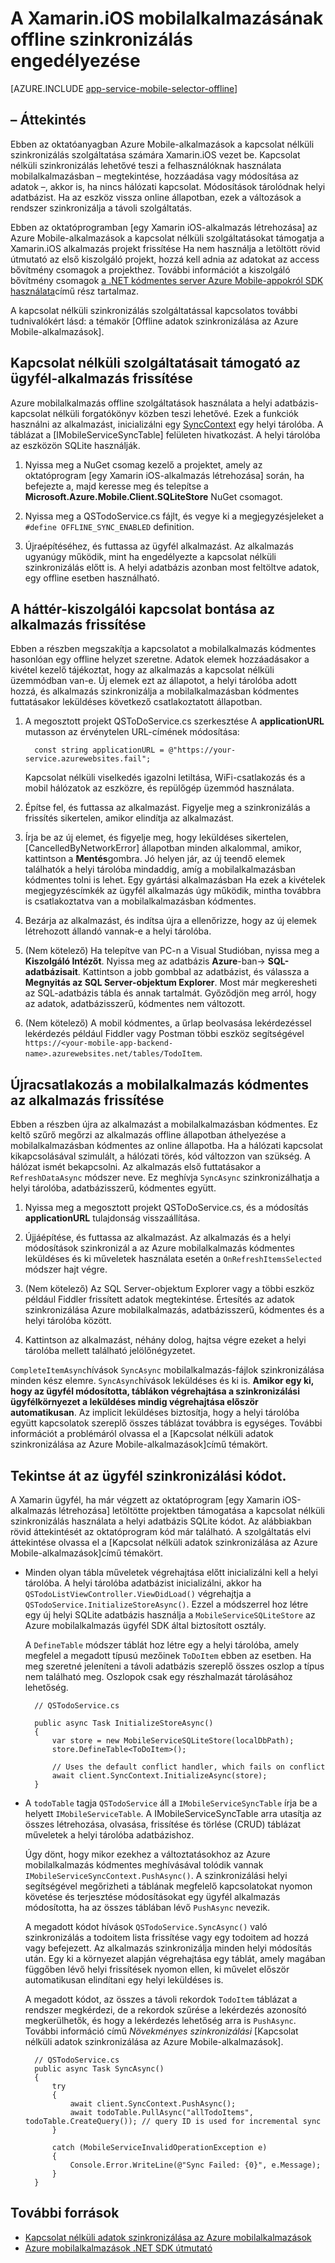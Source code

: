 <properties
    pageTitle="Kapcsolat nélküli szinkronizálás engedélyezése az Azure mobilalkalmazás (Xamarin iOS)"
    description="Megtudhatja, hogy miként alkalmazás szolgáltatás mobilalkalmazás használatával offline adatainak gyorsítótár és a szinkronizálás a Xamarin iOS-alkalmazás"
    documentationCenter="xamarin"
    authors="adrianhall"
    manager="dwrede"
    editor=""
    services="app-service\mobile"/>

<tags
    ms.service="app-service-mobile"
    ms.workload="mobile"
    ms.tgt_pltfrm="mobile-xamarin-ios"
    ms.devlang="dotnet"
    ms.topic="article"
    ms.date="10/01/2016"
    ms.author="adrianha"/>

# <a name="enable-offline-sync-for-your-xamarinios-mobile-app"></a>A Xamarin.iOS mobilalkalmazásának offline szinkronizálás engedélyezése

[AZURE.INCLUDE [app-service-mobile-selector-offline](../../includes/app-service-mobile-selector-offline.md)]

## <a name="overview"></a>– Áttekintés

Ebben az oktatóanyagban Azure Mobile-alkalmazások a kapcsolat nélküli szinkronizálás szolgáltatása számára Xamarin.iOS vezet be. Kapcsolat nélküli szinkronizálás lehetővé teszi a felhasználóknak használata mobilalkalmazásban – megtekintése, hozzáadása vagy módosítása az adatok –, akkor is, ha nincs hálózati kapcsolat. Módosítások tárolódnak helyi adatbázist. Ha az eszköz vissza online állapotban, ezek a változások a rendszer szinkronizálja a távoli szolgáltatás.

Ebben az oktatóprogramban [egy Xamarin iOS-alkalmazás létrehozása] az Azure Mobile-alkalmazások a kapcsolat nélküli szolgáltatásokat támogatja a Xamarin.iOS alkalmazás projekt frissítése Ha nem használja a letöltött rövid útmutató az első kiszolgáló projekt, hozzá kell adnia az adatokat az access bővítmény csomagok a projekthez. További információt a kiszolgáló bővítmény csomagok [a .NET kódmentes server Azure Mobile-appokról SDK használata](app-service-mobile-dotnet-backend-how-to-use-server-sdk.md)című rész tartalmaz.

A kapcsolat nélküli szinkronizálás szolgáltatással kapcsolatos további tudnivalókért lásd: a témakör [Offline adatok szinkronizálása az Azure Mobile-alkalmazások].

## <a name="update-the-client-app-to-support-offline-features"></a>Kapcsolat nélküli szolgáltatásait támogató az ügyfél-alkalmazás frissítése

Azure mobilalkalmazás offline szolgáltatások használata a helyi adatbázis-kapcsolat nélküli forgatókönyv közben teszi lehetővé. Ezek a funkciók használni az alkalmazást, inicializálni egy [SyncContext] egy helyi tárolóba. A táblázat a [IMobileServiceSyncTable] felületen hivatkozást. A helyi tárolóba az eszközön SQLite használják.

1. Nyissa meg a NuGet csomag kezelő a projektet, amely az oktatóprogram [egy Xamarin iOS-alkalmazás létrehozása] során, ha befejezte a, majd keresse meg és telepítse a **Microsoft.Azure.Mobile.Client.SQLiteStore** NuGet csomagot.

2. Nyissa meg a QSTodoService.cs fájlt, és vegye ki a megjegyzésjeleket a `#define OFFLINE_SYNC_ENABLED` definition.

3. Újraépítéséhez, és futtassa az ügyfél alkalmazást. Az alkalmazás ugyanúgy működik, mint ha engedélyezte a kapcsolat nélküli szinkronizálás előtt is. A helyi adatbázis azonban most feltöltve adatok, egy offline esetben használható.

## <a name="update-sync"></a>A háttér-kiszolgálói kapcsolat bontása az alkalmazás frissítése

Ebben a részben megszakítja a kapcsolatot a mobilalkalmazás kódmentes hasonlóan egy offline helyzet szeretne. Adatok elemek hozzáadásakor a kivétel kezelő tájékoztat, hogy az alkalmazás a kapcsolat nélküli üzemmódban van-e. Új elemek ezt az állapotot, a helyi tárolóba adott hozzá, és alkalmazás szinkronizálja a mobilalkalmazásban kódmentes futtatásakor leküldéses következő csatlakoztatott állapotban.

1. A megosztott projekt QSToDoService.cs szerkesztése A **applicationURL** mutasson az érvénytelen URL-címének módosítása:

         const string applicationURL = @"https://your-service.azurewebsites.fail";

    Kapcsolat nélküli viselkedés igazolni letiltása, WiFi-csatlakozás és a mobil hálózatok az eszközre, és repülőgép üzemmód használata.

2. Építse fel, és futtassa az alkalmazást. Figyelje meg a szinkronizálás a frissítés sikertelen, amikor elindítja az alkalmazást.

3. Írja be az új elemet, és figyelje meg, hogy leküldéses sikertelen, [CancelledByNetworkError] állapotban minden alkalommal, amikor, kattintson a **Mentés**gombra. Jó helyen jár, az új teendő elemek találhatók a helyi tárolóba mindaddig, amíg a mobilalkalmazásban kódmentes tolni is lehet.  Egy gyártási alkalmazásban Ha ezek a kivételek megjegyzéscímkék az ügyfél alkalmazás úgy működik, mintha továbbra is csatlakoztatva van a mobilalkalmazásban kódmentes.

4. Bezárja az alkalmazást, és indítsa újra a ellenőrizze, hogy az új elemek létrehozott állandó vannak-e a helyi tárolóba.

5. (Nem kötelező) Ha telepítve van PC-n a Visual Studióban, nyissa meg a **Kiszolgáló Intézőt**. Nyissa meg az adatbázis **Azure**-ban-> **SQL-adatbázisait**. Kattintson a jobb gombbal az adatbázist, és válassza a **Megnyitás az SQL Server-objektum Explorer**. Most már megkeresheti az SQL-adatbázis tábla és annak tartalmát. Győződjön meg arról, hogy az adatok, adatbázisszerű, kódmentes nem változott.

6. (Nem kötelező) A mobil kódmentes, a űrlap beolvasása lekérdezéssel lekérdezés például Fiddler vagy Postman többi eszköz segítségével `https://<your-mobile-app-backend-name>.azurewebsites.net/tables/TodoItem`.

## <a name="update-online-app"></a>Újracsatlakozás a mobilalkalmazás kódmentes az alkalmazás frissítése

Ebben a részben újra az alkalmazást a mobilalkalmazásban kódmentes. Ez keltő szűrő megőrzi az alkalmazás offline állapotban áthelyezése a mobilalkalmazásban kódmentes az online állapotba.   Ha a hálózati kapcsolat kikapcsolásával szimulált, a hálózati törés, kód változzon van szükség.
A hálózat ismét bekapcsolni.  Az alkalmazás első futtatásakor a `RefreshDataAsync` módszer neve. Ez meghívja `SyncAsync` szinkronizálhatja a helyi tárolóba, adatbázisszerű, kódmentes együtt.

1. Nyissa meg a megosztott projekt QSToDoService.cs, és a módosítás **applicationURL** tulajdonság visszaállítása.

2. Újjáépítése, és futtassa az alkalmazást. Az alkalmazás és a helyi módosítások szinkronizál a az Azure mobilalkalmazás kódmentes leküldéses és ki műveletek használata esetén a `OnRefreshItemsSelected` módszer hajt végre.

3. (Nem kötelező) Az SQL Server-objektum Explorer vagy a többi eszköz például Fiddler frissített adatok megtekintése. Értesítés az adatok szinkronizálása Azure mobilalkalmazás, adatbázisszerű, kódmentes és a helyi tárolóba között.

4. Kattintson az alkalmazást, néhány dolog, hajtsa végre ezeket a helyi tárolóba mellett található jelölőnégyzetet.

  `CompleteItemAsync`hívások `SyncAsync` mobilalkalmazás-fájlok szinkronizálása minden kész elemre. `SyncAsync`hívások leküldéses és ki is.
  **Amikor egy ki, hogy az ügyfél módosította, táblákon végrehajtása a szinkronizálási ügyfélkörnyezet a leküldéses mindig végrehajtása először automatikusan**. Az implicit leküldéses biztosítja, hogy a helyi tárolóba együtt kapcsolatok szereplő összes táblázat továbbra is egységes. További információt a problémáról olvassa el a [Kapcsolat nélküli adatok szinkronizálása az Azure Mobile-alkalmazások]című témakört.

## <a name="review-the-client-sync-code"></a>Tekintse át az ügyfél szinkronizálási kódot.

A Xamarin ügyfél, ha már végzett az oktatóprogram [egy Xamarin iOS-alkalmazás létrehozása] letöltötte projektben támogatása a kapcsolat nélküli szinkronizálás használata a helyi adatbázis SQLite kódot. Az alábbiakban rövid áttekintését az oktatóprogram kód már található. A szolgáltatás elvi áttekintése olvassa el a [Kapcsolat nélküli adatok szinkronizálása az Azure Mobile-alkalmazások]című témakört.

* Minden olyan tábla műveletek végrehajtása előtt inicializálni kell a helyi tárolóba. A helyi tárolóba adatbázist inicializálni, akkor ha `QSTodoListViewController.ViewDidLoad()` végrehajtja a `QSTodoService.InitializeStoreAsync()`. Ezzel a módszerrel hoz létre egy új helyi SQLite adatbázis használja a `MobileServiceSQLiteStore` az Azure mobilalkalmazás ügyfél SDK által biztosított osztály.

    A `DefineTable` módszer táblát hoz létre egy a helyi tárolóba, amely megfelel a megadott típusú mezőinek `ToDoItem` ebben az esetben. Ha meg szeretné jeleníteni a távoli adatbázis szereplő összes oszlop a típus nem található meg. Oszlopok csak egy részhalmazát tárolásához lehetőség.

        // QSTodoService.cs

        public async Task InitializeStoreAsync()
        {
            var store = new MobileServiceSQLiteStore(localDbPath);
            store.DefineTable<ToDoItem>();

            // Uses the default conflict handler, which fails on conflict
            await client.SyncContext.InitializeAsync(store);
        }


* A `todoTable` tagja `QSTodoService` áll a `IMobileServiceSyncTable` írja be a helyett `IMobileServiceTable`. A IMobileServiceSyncTable arra utasítja az összes létrehozása, olvasása, frissítése és törlése (CRUD) táblázat műveletek a helyi tárolóba adatbázishoz.

    Úgy dönt, hogy mikor ezekhez a változtatásokhoz az Azure mobilalkalmazás kódmentes meghívásával tolódik vannak `IMobileServiceSyncContext.PushAsync()`. A szinkronizálási helyi segítségével megőrizheti a táblának megfelelő kapcsolatokat nyomon követése és terjesztése módosításokat egy ügyfél alkalmazás módosította, ha az összes táblában lévő `PushAsync` nevezik.

    A megadott kódot hívások `QSTodoService.SyncAsync()` való szinkronizálás a todoitem lista frissítése vagy egy todoitem ad hozzá vagy befejezett. Az alkalmazás szinkronizálja minden helyi módosítás után. Egy ki a környezet alapján végrehajtása egy táblát, amely magában függőben lévő helyi frissítések nyomon ellen, ki művelet először automatikusan elindítani egy helyi leküldéses is.

    A megadott kódot, az összes a távoli rekordok `TodoItem` táblázat a rendszer megkérdezi, de a rekordok szűrése a lekérdezés azonosító megkerülhetők, és hogy a lekérdezés lehetőség arra is `PushAsync`. További információ című *Növekményes szinkronizálási* [Kapcsolat nélküli adatok szinkronizálása az Azure Mobile-alkalmazások].

        // QSTodoService.cs
        public async Task SyncAsync()
        {
            try
            {
                await client.SyncContext.PushAsync();
                await todoTable.PullAsync("allTodoItems", todoTable.CreateQuery()); // query ID is used for incremental sync
            }

            catch (MobileServiceInvalidOperationException e)
            {
                Console.Error.WriteLine(@"Sync Failed: {0}", e.Message);
            }
        }


## <a name="additional-resources"></a>További források

* [Kapcsolat nélküli adatok szinkronizálása az Azure mobilalkalmazások]
* [Azure mobilalkalmazások .NET SDK útmutató][8]

<!-- Images -->

<!-- URLs. -->
[Xamarin iOS-alkalmazás létrehozása]: app-service-mobile-xamarin-ios-get-started.md
[Kapcsolat nélküli adatok szinkronizálása az Azure mobilalkalmazások]: app-service-mobile-offline-data-sync.md
[SyncContext]: https://msdn.microsoft.com/library/azure/microsoft.windowsazure.mobileservices.mobileserviceclient.synccontext(v=azure.10).aspx
[8]: app-service-mobile-dotnet-how-to-use-client-library.md
